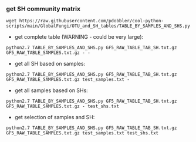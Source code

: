 
### get SH community matrix

`wget https://raw.githubusercontent.com/pdobbler/cool-python-scripts/main/GlobalFungi/OTU_and_SH_tables/TABLE_BY_SAMPLES_AND_SHS.py`


- get complete table (WARNING - could be very large):

`python2.7 TABLE_BY_SAMPLES_AND_SHS.py GF5_RAW_TABLE_TAB_SH.txt.gz GF5_RAW_TABLE_SAMPLES.txt.gz - -`

- get all SH based on samples:

`python2.7 TABLE_BY_SAMPLES_AND_SHS.py GF5_RAW_TABLE_TAB_SH.txt.gz GF5_RAW_TABLE_SAMPLES.txt.gz test_samples.txt -`

- get all samples based on SHs:

`python2.7 TABLE_BY_SAMPLES_AND_SHS.py GF5_RAW_TABLE_TAB_SH.txt.gz GF5_RAW_TABLE_SAMPLES.txt.gz - test_shs.txt`

- get selection of samples and SH:

`python2.7 TABLE_BY_SAMPLES_AND_SHS.py GF5_RAW_TABLE_TAB_SH.txt.gz GF5_RAW_TABLE_SAMPLES.txt.gz test_samples.txt test_shs.txt`

